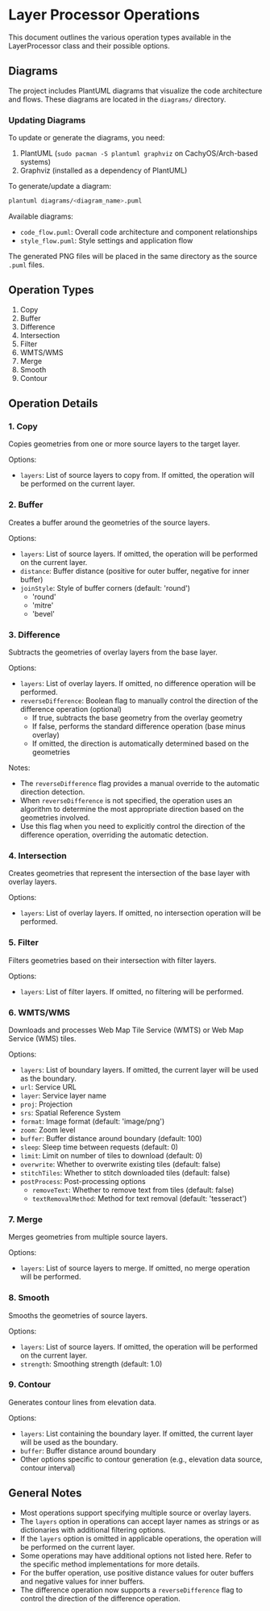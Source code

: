 # Layer Processor Operations

This document outlines the various operation types available in the LayerProcessor class and their possible options.

## Diagrams

The project includes PlantUML diagrams that visualize the code architecture and flows. These diagrams are located in the `diagrams/` directory.

### Updating Diagrams

To update or generate the diagrams, you need:
1. PlantUML (`sudo pacman -S plantuml graphviz` on CachyOS/Arch-based systems)
2. Graphviz (installed as a dependency of PlantUML)

To generate/update a diagram:
```bash
plantuml diagrams/<diagram_name>.puml
```

Available diagrams:
- `code_flow.puml`: Overall code architecture and component relationships
- `style_flow.puml`: Style settings and application flow

The generated PNG files will be placed in the same directory as the source `.puml` files.

## Operation Types

1. Copy
2. Buffer
3. Difference
4. Intersection
5. Filter
6. WMTS/WMS
7. Merge
8. Smooth
9. Contour

## Operation Details

### 1. Copy
Copies geometries from one or more source layers to the target layer.

Options:
- `layers`: List of source layers to copy from. If omitted, the operation will be performed on the current layer.

### 2. Buffer
Creates a buffer around the geometries of the source layers.

Options:
- `layers`: List of source layers. If omitted, the operation will be performed on the current layer.
- `distance`: Buffer distance (positive for outer buffer, negative for inner buffer)
- `joinStyle`: Style of buffer corners (default: 'round')
  - 'round'
  - 'mitre'
  - 'bevel'

### 3. Difference
Subtracts the geometries of overlay layers from the base layer.

Options:
- `layers`: List of overlay layers. If omitted, no difference operation will be performed.
- `reverseDifference`: Boolean flag to manually control the direction of the difference operation (optional)
  - If true, subtracts the base geometry from the overlay geometry
  - If false, performs the standard difference operation (base minus overlay)
  - If omitted, the direction is automatically determined based on the geometries

Notes:
- The `reverseDifference` flag provides a manual override to the automatic direction detection.
- When `reverseDifference` is not specified, the operation uses an algorithm to determine the most appropriate direction based on the geometries involved.
- Use this flag when you need to explicitly control the direction of the difference operation, overriding the automatic detection.

### 4. Intersection
Creates geometries that represent the intersection of the base layer with overlay layers.

Options:
- `layers`: List of overlay layers. If omitted, no intersection operation will be performed.

### 5. Filter
Filters geometries based on their intersection with filter layers.

Options:
- `layers`: List of filter layers. If omitted, no filtering will be performed.

### 6. WMTS/WMS
Downloads and processes Web Map Tile Service (WMTS) or Web Map Service (WMS) tiles.

Options:
- `layers`: List of boundary layers. If omitted, the current layer will be used as the boundary.
- `url`: Service URL
- `layer`: Service layer name
- `proj`: Projection
- `srs`: Spatial Reference System
- `format`: Image format (default: 'image/png')
- `zoom`: Zoom level
- `buffer`: Buffer distance around boundary (default: 100)
- `sleep`: Sleep time between requests (default: 0)
- `limit`: Limit on number of tiles to download (default: 0)
- `overwrite`: Whether to overwrite existing tiles (default: false)
- `stitchTiles`: Whether to stitch downloaded tiles (default: false)
- `postProcess`: Post-processing options
  - `removeText`: Whether to remove text from tiles (default: false)
  - `textRemovalMethod`: Method for text removal (default: 'tesseract')

### 7. Merge
Merges geometries from multiple source layers.

Options:
- `layers`: List of source layers to merge. If omitted, no merge operation will be performed.

### 8. Smooth
Smooths the geometries of source layers.

Options:
- `layers`: List of source layers. If omitted, the operation will be performed on the current layer.
- `strength`: Smoothing strength (default: 1.0)

### 9. Contour
Generates contour lines from elevation data.

Options:
- `layers`: List containing the boundary layer. If omitted, the current layer will be used as the boundary.
- `buffer`: Buffer distance around boundary
- Other options specific to contour generation (e.g., elevation data source, contour interval)

## General Notes

- Most operations support specifying multiple source or overlay layers.
- The `layers` option in operations can accept layer names as strings or as dictionaries with additional filtering options.
- If the `layers` option is omitted in applicable operations, the operation will be performed on the current layer.
- Some operations may have additional options not listed here. Refer to the specific method implementations for more details.
- For the buffer operation, use positive distance values for outer buffers and negative values for inner buffers.
- The difference operation now supports a `reverseDifference` flag to control the direction of the difference operation.
